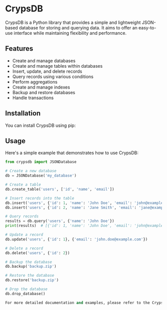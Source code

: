 # CrypsDB

CrypsDB is a Python library that provides a simple and lightweight JSON-based database for storing and querying data. It aims to offer an easy-to-use interface while maintaining flexibility and performance.

## Features

- Create and manage databases
- Create and manage tables within databases
- Insert, update, and delete records
- Query records using various conditions
- Perform aggregations
- Create and manage indexes
- Backup and restore databases
- Handle transactions

## Installation

You can install CrypsDB using pip:


## Usage

Here's a simple example that demonstrates how to use CrypsDB:

```python
from crypsdb import JSONDatabase

# Create a new database
db = JSONDatabase('my_database')

# Create a table
db.create_table('users', ['id', 'name', 'email'])

# Insert records into the table
db.insert('users', {'id': 1, 'name': 'John Doe', 'email': 'john@example.com'})
db.insert('users', {'id': 2, 'name': 'Jane Smith', 'email': 'jane@example.com'})

# Query records
results = db.query('users', {'name': 'John Doe'})
print(results)  # [{'id': 1, 'name': 'John Doe', 'email': 'john@example.com'}]

# Update a record
db.update('users', {'id': 1}, {'email': 'john.doe@example.com'})

# Delete a record
db.delete('users', {'id': 2})

# Backup the database
db.backup('backup.zip')

# Restore the database
db.restore('backup.zip')

# Drop the database
db.drop_database()

For more detailed documentation and examples, please refer to the CrypsDB Documentation.
